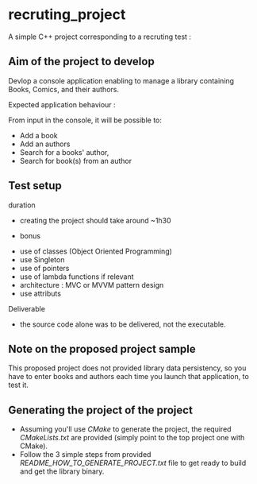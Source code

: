 # recruting_project
A simple C++ project corresponding to a recruting test :


## Aim of the project to develop

Devlop a console application enabling to manage a library containing Books, Comics, and their authors.

Expected application behaviour :

From input in the console, it will be possible to:
- Add a book
- Add an authors
- Search for a books' author,
- Search for book(s) from an author
 

## Test setup

duration
- creating the project should take around ~1h30

- bonus 
* use of classes (Object Oriented Programming)
* use Singleton
* use of pointers
* use of lambda functions if relevant
* architecture : MVC or MVVM pattern design
* use attributs

Deliverable
- the source code alone was to be delivered, not the executable.

## Note on the proposed project sample
This proposed project does not provided library data persistency, so you have to enter books and authors each time you launch that application, to test it.

## Generating the project of the project
- Assuming you'll use *CMake* to generate the project, the required *CMakeLists.txt* are provided (simply point to the top project one with CMake).
- Follow the 3 simple steps from provided *README_HOW_TO_GENERATE_PROJECT.txt* file to get ready to build and get the library binary.


